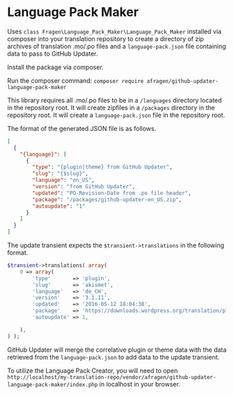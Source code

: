 # Language Pack Maker

Uses `class Fragen\Language_Pack_Maker\Language_Pack_Maker` installed via composer into your translation repository to create a directory of zip archives of translation .mo/.po files and a `language-pack.json` file containing data to pass to GitHub Updater.

Install the package via composer.

Run the composer command: ```composer require afragen/github-updater-language-pack-maker```


This library requires all .mo/.po files to be in a `/languages` directory located in the repository root. It will create zipfiles in a `/packages` directory in the repository root. It will create a `language-pack.json` file in the repository root.

The format of the generated JSON file is as follows.

```json
[
  {
    "{language}": [
      {
        "type": "{plugin|theme} from GitHub Updater",
        "slug": "{$slug}",
        "language": "en_US",
        "version": "from GitHub Updater",
        "updated": "PO-Revision-Date from .po file header",
        "package": "/packages/github-updater-en_US.zip",
        "autoupdate": "1"
      }
    ]
  }
]
```

The update transient expects the `$transient->translations` in the following format.

```php
$transient->translations( array(
	0 => array(
		'type'       => 'plugin',
		'slug'       => 'akismet',
		'language'   => 'de_CH',
		'version'    => '3.1.11',
		'updated'    => '2016-05-12 18:04:38',
		'package'    => 'https://downloads.wordpress.org/translation/plugin/akismet/3.1.11/de_CH.zip',
		'autoupdate' => 1,

	),
) );
```

GitHub Updater will merge the correlative plugin or theme data with the data retrieved from the `language-pack.json` to add data to the update transient.

To utilize the Language Pack Creator, you will need to open `http://localhost/my-translation-repo/vendor/afragen/github-updater-language-pack-maker/index.php` in localhost in your browser.
